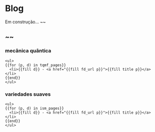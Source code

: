 # Blog 
Em construção... ~~~<i class="twa twa-building-construction"></i>~~~

## ~~~<i class="twa twa-notebook-with-decorative-cover"></i>~~~ 
### mecânica quântica
~~~
<ul>
{{for (p, d) in tqmf_pages}}
  <li>{{fill d}} - <a href="{{fill fd_url p}}">{{fill title p}}</a></li>
{{end}}
</ul>
~~~

### variedades suaves

~~~
<ul>
{{for (p, d) in ism_pages}}
  <li>{{fill d}} - <a href="{{fill fd_url p}}">{{fill title p}}</a></li>
{{end}}
</ul>
~~~
